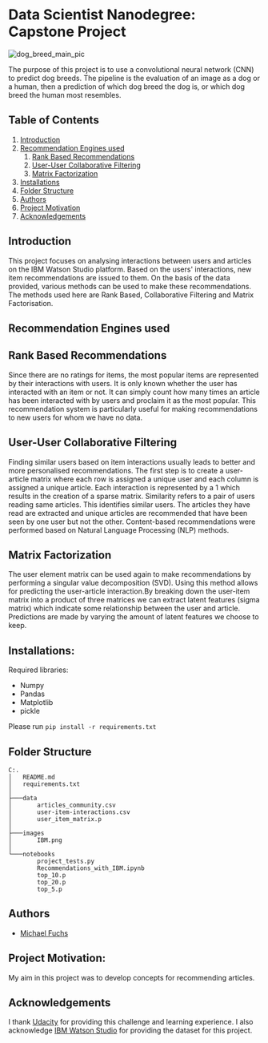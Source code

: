 
# Data Scientist Nanodegree: Capstone Project


![dog_breed_main_pic](images/dog_breed_main_pic.png)

The purpose of this project is to use a convolutional neural network (CNN) to predict dog breeds. The pipeline is the evaluation of an image as a dog or a human, then a prediction of which dog breed the dog is, or which dog breed the human most resembles. 


## Table of Contents
1. [Introduction](#introduction)
2. [Recommendation Engines used](#engines_used)
	1. [Rank Based Recommendations](#rank_based)
	2. [User-User Collaborative Filtering](#user_user_based)
	3. [Matrix Factorization](#svd)
3. [Installations](#installations)
4. [Folder Structure](#folders)
5. [Authors](#authors)
6. [Project Motivation](#motivation)
7. [Acknowledgements](#acknowledgement)


<a name="introduction"></a>

## Introduction

This project focuses on analysing interactions between users and articles on the IBM Watson Studio platform. Based on the users' interactions, new item recommendations are issued to them. 
On the basis of the data provided, various methods can be used to make these recommendations. The methods used here are Rank Based, Collaborative Filtering and Matrix Factorisation.

<a name="engines_used"></a>

## Recommendation Engines used

<a name="rank_based"></a>

## Rank Based Recommendations

Since there are no ratings for items, the most popular items are represented by their interactions with users.
It is only known whether the user has interacted with an item or not.
It can simply count how many times an article has been interacted with by users and proclaim it as the most popular.
This recommendation system is particularly useful for making recommendations to new users for whom we have no data.

<a name="user_user_based"></a>

## User-User Collaborative Filtering

Finding similar users based on item interactions usually leads to better and more personalised recommendations.
The first step is to create a user-article matrix where each row is assigned a unique user and each column is assigned a unique article.
Each interaction is represented by a 1 which results in the creation of a sparse matrix.
Similarity refers to a pair of users reading same articles.
This identifies similar users. The articles they have read are extracted and unique articles are recommended that have been seen by one user but not the other.
Content-based recommendations were performed based on Natural Language Processing (NLP) methods.

<a name="svd"></a>

## Matrix Factorization

The user element matrix can be used again to make recommendations by performing a singular value decomposition (SVD).
Using this method allows for predicting the user-article interaction.By breaking down the user-item matrix into a product of three matrices we can extract latent features (sigma matrix) which indicate some relationship between the user and article. Predictions are made by varying the amount of latent features we choose to keep.

<a name="installations"></a>

## Installations:

Required libraries:

+ Numpy
+ Pandas
+ Matplotlib
+ pickle

Please run `pip install -r requirements.txt`

<a name="motivation"></a>


<a name="folders"></a> 

## Folder Structure

```
C:.
│   README.md
│   requirements.txt
│
├───data
│       articles_community.csv
│       user-item-interactions.csv
│       user_item_matrix.p
│
├───images
│       IBM.png
│
└───notebooks
        project_tests.py
        Recommendations_with_IBM.ipynb
        top_10.p
        top_20.p
        top_5.p
```


<a name="authors"></a>

## Authors

+ [Michael Fuchs](https://github.com/MFuchs1989)

## Project Motivation: 
My aim in this project was to develop concepts for recommending articles.

<a name="acknowledgement"></a>

## Acknowledgements

I thank [Udacity](https://www.udacity.com/) for providing this challenge and learning experience. I also acknowledge [IBM Watson Studio](https://jp-tok.dataplatform.cloud.ibm.com/login?preselect_region=true) for providing the dataset for this project.